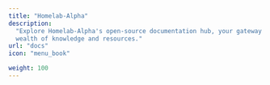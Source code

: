 ```yaml
---
title: "Homelab-Alpha"
description:
  "Explore Homelab-Alpha's open-source documentation hub, your gateway to a\
  wealth of knowledge and resources."
url: "docs"
icon: "menu_book"

weight: 100
---
```

